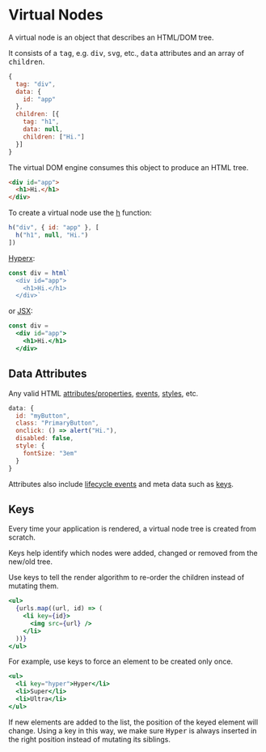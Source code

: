 # Virtual Nodes

A virtual node is an object that describes an HTML/DOM tree.

It consists of a <samp>tag</samp>, e.g. <samp>div</samp>, <samp>svg</samp>, etc., <samp>data</samp> attributes and an array of <samp>children</samp>.

```js
{
  tag: "div",
  data: {
    id: "app"
  },
  children: [{
    tag: "h1",
    data: null,
    children: ["Hi."]
  }]
}
```

The virtual DOM engine consumes this object to produce an HTML tree.

```html
<div id="app">
  <h1>Hi.</h1>
</div>
```

To create a virtual node use the [h](/docs/api.md#h) function:

```js
h("div", { id: "app" }, [
  h("h1", null, "Hi.")
])
```

[Hyperx](/docs/hyperx.md):

```js
const div = html`
  <div id="app">
    <h1>Hi.</h1>
  </div>`
```

or [JSX](/docs/jsx.md):

```jsx
const div =
  <div id="app">
    <h1>Hi.</h1>
  </div>
```

## Data Attributes

Any valid HTML [attributes/properties](https://developer.mozilla.org/en-US/docs/Web/HTML/Attributes), [events](https://developer.mozilla.org/en-US/docs/Web/API/GlobalEventHandlers), [styles](https://developer.mozilla.org/en-US/docs/Web/CSS/Reference), etc.

```js
data: {
  id: "myButton",
  class: "PrimaryButton",
  onclick: () => alert("Hi."),
  disabled: false,
  style: {
    fontSize: "3em"
  }
}
```

Attributes also include [lifecycle events](/docs/lifecycle-events.md) and meta data such as [keys](#keys).

## Keys

Every time your application is rendered, a virtual node tree is created from scratch.

Keys help identify which nodes were added, changed or removed from the new/old tree.

Use keys to tell the render algorithm to re-order the children instead of mutating them.

```jsx
<ul>
  {urls.map((url, id) => (
    <li key={id}>
      <img src={url} />
    </li>
  ))}
</ul>
```

For example, use keys to force an element to be created only once.

```jsx
<ul>
  <li key="hyper">Hyper</li>
  <li>Super</li>
  <li>Ultra</li>
</ul>
```

If new elements are added to the list, the position of the keyed element will change. Using a key in this way, we make sure <samp>Hyper</samp> is always inserted in the right position instead of mutating its siblings.


